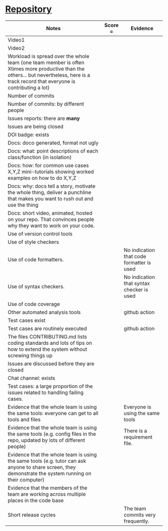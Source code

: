# [Repository](https://github.com/JohnDamilola/FlashCards)
|Notes|Score = |Evidence|
|-----|---------|------|
|Video1||| 
|Video2||| 
|Workload is spread over the whole team (one team member is often Xtimes more productive than the others... but nevertheless, here is a track record that everyone is contributing a lot)|||
|Number of commits|||
|Number of commits: by different people|||
|Issues reports: there are **many**|||
|Issues are being closed|||
|DOI badge: exists|||
|Docs: doco generated, format not ugly |||
|Docs: what: point descriptions of each class/function (in isolation) || |
|Docs: how: for common use cases X,Y,Z mini-tutorials showing worked examples on how to do X,Y,Z|||
|Docs: why: docs tell a story, motivate the whole thing, deliver a punchline that makes you want to rush out and use the thing|||
|Docs: short video, animated, hosted on your repo. That convinces people why they want to work on your code.|||
|Use of version control tools|||
|Use of style checkers || |
|Use of code formatters. ||No indication that code formatter is used|
|Use of syntax checkers. ||No indication that syntax checker is used|
|Use of code coverage |||
|Other automated analysis tools||github action |
|Test cases exist|||
|Test cases are routinely executed||github action |
|The files CONTRIBUTING.md lists coding standards and lots of tips on how to extend the system without screwing things up|||
|Issues are discussed before they are closed|| |
|Chat channel: exists|||
|Test cases: a large proportion of the issues related to handling failing cases.|| |
|Evidence that the whole team is using the same tools: everyone can get to all tools and files|| Everyone is using the same tools|
|Evidence that the whole team is using the same tools (e.g. config files in the repo, updated by lots of different people)||There is a requirement file. |
|Evidence that the whole team is using the same tools (e.g. tutor can ask anyone to share screen, they demonstrate the system running on their computer)|||
|Evidence that the members of the team are working across multiple places in the code base|||
|Short release cycles ||The team commits very frequently. |
